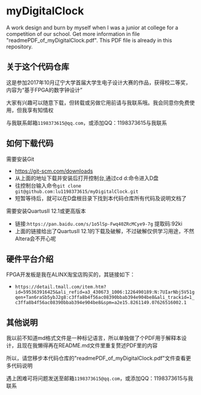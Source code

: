# myDigitalClock
A work design and burn by myself when I was a junior at college for a competition of our school.
Get more information in file "readmePDF_of_myDigitalClock.pdf".
This PDF file is already in this repository.

## 关于这个代码仓库

这是参加2017年10月辽宁大学首届大学生电子设计大赛的作品，获得校二等奖，内容为“基于FPGA的数字钟设计”

大家有兴趣可以随意下载，但转载或另做它用前请与我联系哦。我会同意你免费使用，但我享有知情权

与我联系邮箱`1198373615@qq.com`，或添加QQ：1198373615与我联系

## 如何下载代码

需要安装Git

* https://git-scm.com/downloads
* 从上面的地址下载并安装后打开控制台,通过cd d:命令进入D盘
* 往控制台输入命令`git clone git@github.com:lu1198373615/myDigitalClock.git`
* 短暂等待后，就可以在D盘根目录下找到本代码仓库所有代码及说明文档了

需要安装QuartusII 12.1或更高版本

* 链接:`https://pan.baidu.com/s/1o5lSp-Fwq40ZRcMCye9-7g` 提取码:92ki
* 上面的链接给出了QuartusII 12.1的下载及破解，不过破解仅供学习用途，不然Altera会不开心呢

## 硬件平台介绍

FPGA开发板是我在ALINX淘宝店购买的，其链接如下：

* `https://detail.tmall.com/item.htm?id=595363916425&ali_refid=a3_430673_1006:1226490189:N:7UIarNbj5V51gqen+Tan6raSb5ybJ2g8:c3ffa8b4f56ac08390bbab394e904be8&ali_trackid=1_c3ffa8b4f56ac08390bbab394e904be8&spm=a2e15.8261149.07626516002.1`

## 其他说明

我以前不知道md格式文件是一种标记语言，所以单独做了个PDF用于解释本设计，且现在我懒得再在README.md文件里重复赘述PDF里的内容

所以，请您移步本代码仓库的"readmePDF_of_myDigitalClock.pdf"文件查看更多代码说明

遇上困难可将问题发送至邮箱`1198373615@qq.com`，或添加QQ：1198373615与我联系